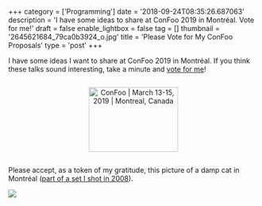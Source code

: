 +++
category = ['Programming']
date = '2018-09-24T08:35:26.687063'
description = 'I have some ideas to share at ConFoo 2019 in Montréal. Vote for me!'
draft = false
enable_lightbox = false
tag = []
thumbnail = '2645621684_79ca0b3924_o.jpg'
title = 'Please Vote for My ConFoo Proposals'
type = 'post'
+++

I have some ideas I want to share at ConFoo 2019 in Montréal. If you think these talks sound interesting, take a minute and [vote for me](https://confoo.ca/en/yul2019/call-for-papers/speaker/a-jesse-jiryu-davis)!

<div style="text-align: center; margin: 2em">
<a href="https://confoo.ca/en/yul2019/call-for-papers/speaker/a-jesse-jiryu-davis" lang="en"><img alt="ConFoo | March 13-15, 2019 | Montreal, Canada" style="border:0" width="180" height="130" src="https://confoo.ca/images/propaganda/yul2019/en/vote.png" /></a>
</div>

Please accept, as a token of my gratitude, this picture of a damp cat in Montréal ([part of a set I shot in 2008](https://www.flickr.com/photos/emptysquare/albums/72157606023582376)).

![](2645621684_79ca0b3924_o.jpg)
